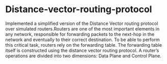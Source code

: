# Distance-vector-routing-protocol

Implemented a simplified version of the Distance Vector routing protocol over simulated routers.Routers are one of the most important elements in any network, responsible for forwarding packets to the next-hop in the network and eventually to their correct destination. To be able to perform this critical task, routers rely on the forwarding table. The forwarding table itself is constructed using the distance vector routing protocol. A router’s operations are divided into two dimensions: Data Plane and Control Plane.
